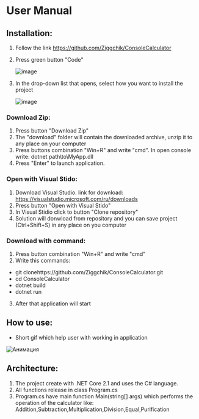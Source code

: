 # User Manual
## Installation:
1) Follow the link https://github.com/Ziggchik/ConsoleCalculator
2) Press green button "Code"

      ![image](https://user-images.githubusercontent.com/70440445/131725484-09fbbd99-bbb1-417d-8a02-b4b6c0e6e8e1.png)

3) In the drop-down list that opens, select how you want to install the project

      ![image](https://user-images.githubusercontent.com/70440445/131725753-8f39cd5f-c8f0-4043-9797-fd262e47fa1d.png)
### Download Zip:
1) Press button "Download Zip"
2) The "download" folder will contain the downloaded archive, unzip it to any place on your computer
3) Press buttons combination "Win+R" and write "cmd". In open console write: dotnet path\to\MyApp.dll
4) Press "Enter" to launch application.
### Open with Visual Stido:
1) Download Visual Studio. link for download: https://visualstudio.microsoft.com/ru/downloads
2) Press button "Open with Visual Stido"
3) In Visual Stidio click to button "Clone repository"
4) Solution will donwload from repository and you can save project (Ctrl+Shift+S) in any place on you computer
### Download with command:
1) Press button combination "Win+R" and write "cmd"
2) Write this commands:
* git clonehttps://github.com/Ziggchik/ConsoleCalculator.git
* cd ConsoleCalculator
* dotnet build
* dotnet run
3) After that application will start
## How to use:
* Short gif which help user with working in application

![Анимация](https://user-images.githubusercontent.com/70440445/131733385-4306fdae-ece7-47f5-9cef-ac462b65dd5c.gif)

## Architecture:
1) The project create with .NET Core 2.1 and uses the C# language.
2) All functions release in class Program.cs
3) Program.cs have main function Main(string[] args) which performs the operation of the calculator like: Addition,Subtraction,Multiplication,Division,Equal,Purification
